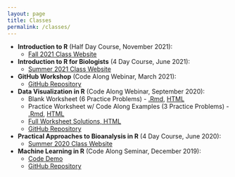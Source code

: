 ```yaml
---
layout: page
title: Classes
permalink: /classes/
---
```

- **Introduction to R** (Half Day Course, November 2021):
    * [Fall 2021 Class Website](/classes/IntroR_fall_2021.html)
- **Introduction to R for Biologists** (4 Day Course, June 2021):
    * [Summer 2021 Class Website](/classes/IntroR_summer_2021.html)
- **GitHub Workshop** (Code Along Webinar, March 2021):
    * [GitHub Repository](https://github.com/rachaelcox/OCH_git_workshop)
- **Data Visualization in R** (Code Along Webinar, September 2020):
    * Blank Worksheet (6 Practice Problems) - [.Rmd](/classes/files/dataviz_codealong.Rmd), [HTML](/classes/pages/dataviz_codealong.html)
    * Practice Worksheet w/ Code Along Examples (3 Practice Problems) - [.Rmd](/classes/files/dataviz_codealong_practice.Rmd), [HTML](/classes/pages/dataviz_codealong_practice.html)
    * [Full Worksheet Solutions, HTML](/classes/pages/dataviz_codealong_solutions.html)
    * [GitHub Repository](https://github.com/rachaelcox/data_viz_demo)
- **Practical Approaches to Bioanalysis in R** (4 Day Course, June 2020): 
    * [Summer 2020 Class Website](/classes/IntroR_tmpbreak.html)
- **Machine Learning in R** (Code Along Seminar, December 2019):
    * [Code Demo](/classes/pages/poke_random_forest.html)
    * [GitHub Repository](https://github.com/rachaelcox/pokemon_machine_learning_demo)
